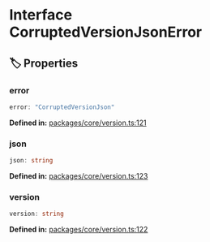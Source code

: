 # Interface CorruptedVersionJsonError

## 🏷️ Properties

### error

```ts
error: "CorruptedVersionJson"
```
<p style="font-size: 14px; color: var(--vp-c-text-2)">
<strong>Defined in:</strong> <a href="https://github.com/voxelum/minecraft-launcher-core-node/blob/master/packages/core/version.ts#L121" target="_blank" rel="noreferrer">packages/core/version.ts:121</a>
</p>


### json

```ts
json: string
```
<p style="font-size: 14px; color: var(--vp-c-text-2)">
<strong>Defined in:</strong> <a href="https://github.com/voxelum/minecraft-launcher-core-node/blob/master/packages/core/version.ts#L123" target="_blank" rel="noreferrer">packages/core/version.ts:123</a>
</p>


### version

```ts
version: string
```
<p style="font-size: 14px; color: var(--vp-c-text-2)">
<strong>Defined in:</strong> <a href="https://github.com/voxelum/minecraft-launcher-core-node/blob/master/packages/core/version.ts#L122" target="_blank" rel="noreferrer">packages/core/version.ts:122</a>
</p>


